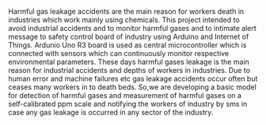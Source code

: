 Harmful gas leakage accidents are the main reason for workers death in industries which work mainly using chemicals.
This project intended to avoid industrial accidents and to monitor harmful gases and to intimate alert message to safety control board of industry using Arduino and Internet of Things. 
Ardunio Uno R3 board is used as central microcontroller which is connected with sensors which can continuously monitor respective environmental parameters.
These days harmful gases leakage is the main reason for industrial accidents and depths of workers in industries.
Due to human error and machine failures etc gas leakage accidents occur often but ceases many workers in to death beds.
So,we are developing a basic model for detection of harmful gases and measurement of harmful gases on a self-calibrated ppm scale and notifying the workers of industry by sms in case any gas leakage is occurred in any sector of the industry.
